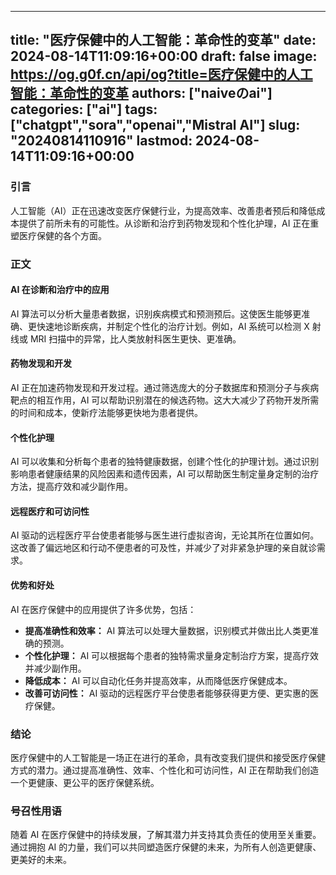 
---
title: "医疗保健中的人工智能：革命性的变革"
date: 2024-08-14T11:09:16+00:00
draft: false
image: https://og.g0f.cn/api/og?title=医疗保健中的人工智能：革命性的变革
authors: ["naiveのai"]
categories: ["ai"]
tags: ["chatgpt","sora","openai","Mistral AI"]
slug: "20240814110916"
lastmod: 2024-08-14T11:09:16+00:00
---
### 引言

人工智能（AI）正在迅速改变医疗保健行业，为提高效率、改善患者预后和降低成本提供了前所未有的可能性。从诊断和治疗到药物发现和个性化护理，AI 正在重塑医疗保健的各个方面。

### 正文

#### AI 在诊断和治疗中的应用

AI 算法可以分析大量患者数据，识别疾病模式和预测预后。这使医生能够更准确、更快速地诊断疾病，并制定个性化的治疗计划。例如，AI 系统可以检测 X 射线或 MRI 扫描中的异常，比人类放射科医生更快、更准确。

#### 药物发现和开发

AI 正在加速药物发现和开发过程。通过筛选庞大的分子数据库和预测分子与疾病靶点的相互作用，AI 可以帮助识别潜在的候选药物。这大大减少了药物开发所需的时间和成本，使新疗法能够更快地为患者提供。

#### 个性化护理

AI 可以收集和分析每个患者的独特健康数据，创建个性化的护理计划。通过识别影响患者健康结果的风险因素和遗传因素，AI 可以帮助医生制定量身定制的治疗方法，提高疗效和减少副作用。

#### 远程医疗和可访问性

AI 驱动的远程医疗平台使患者能够与医生进行虚拟咨询，无论其所在位置如何。这改善了偏远地区和行动不便患者的可及性，并减少了对非紧急护理的亲自就诊需求。

#### 优势和好处

AI 在医疗保健中的应用提供了许多优势，包括：

- **提高准确性和效率：** AI 算法可以处理大量数据，识别模式并做出比人类更准确的预测。
- **个性化护理：** AI 可以根据每个患者的独特需求量身定制治疗方案，提高疗效并减少副作用。
- **降低成本：** AI 可以自动化任务并提高效率，从而降低医疗保健成本。
- **改善可访问性：** AI 驱动的远程医疗平台使患者能够获得更方便、更实惠的医疗保健。

### 结论

医疗保健中的人工智能是一场正在进行的革命，具有改变我们提供和接受医疗保健方式的潜力。通过提高准确性、效率、个性化和可访问性，AI 正在帮助我们创造一个更健康、更公平的医疗保健系统。

### 号召性用语

随着 AI 在医疗保健中的持续发展，了解其潜力并支持其负责任的使用至关重要。通过拥抱 AI 的力量，我们可以共同塑造医疗保健的未来，为所有人创造更健康、更美好的未来。